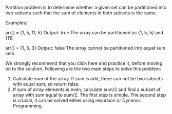 Partition problem is to determine whether a given set can be partitioned into two subsets such that the sum of elements in both subsets is the same. 

Examples: 

arr[] = {1, 5, 11, 5}
Output: true 
The array can be partitioned as {1, 5, 5} and {11}

arr[] = {1, 5, 3}
Output: false 
The array cannot be partitioned into equal sum sets.


We strongly recommend that you click here and practice it, before moving on to the solution.
Following are the two main steps to solve this problem: 
1) Calculate sum of the array. If sum is odd, there can not be two subsets with equal sum, so return false. 
2) If sum of array elements is even, calculate sum/2 and find a subset of array with sum equal to sum/2. 
The first step is simple. The second step is crucial, it can be solved either using recursion or Dynamic Programming.